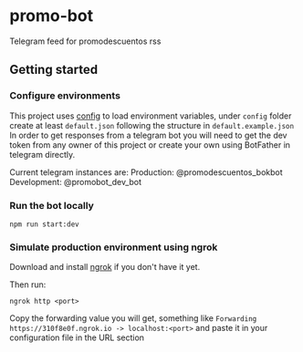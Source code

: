 # promo-bot
Telegram feed for promodescuentos rss

## Getting started

### Configure environments
This project uses [config](https://docs.npmjs.com/cli/config) to load environment variables, under `config` folder create at least `default.json` following the structure in `default.example.json`
In order to get responses from a telegram bot you will need to get the dev token from any owner of this project or create your own using BotFather in telegram directly.

Current telegram instances are:
Production: @promodescuentos_bokbot
Development: @promobot_dev_bot

### Run the bot locally
`npm run start:dev`

### Simulate production environment using ngrok
Download and install [ngrok](https://ngrok.com/docs#getting-started) if you don't have it yet.

Then run:

```
ngrok http <port>
```

Copy the forwarding value you will get, something like `Forwarding https://310f8e0f.ngrok.io -> localhost:<port>` and paste it in your configuration file in the URL section
